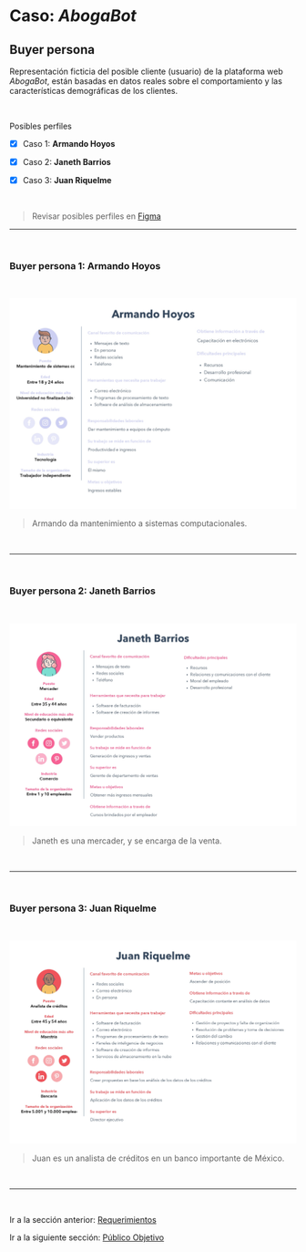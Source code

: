 # Caso: *AbogaBot*

## Buyer persona
Representación ficticia del posible cliente (usuario) de la plataforma web *AbogaBot*, están basadas en datos reales sobre el comportamiento y las características demográficas de los clientes.

<br>

Posibles perfiles
- [X] Caso 1: **Armando Hoyos**
- [X] Caso 2: **Janeth Barrios**
- [X] Caso 3: **Juan Riquelme**


<br>

>Revisar posibles perfiles en [Figma](https://www.figma.com/file/sLgBSLc29AjcRphpGNkX5P/Buyer-Personas?node-id=1%3A12)
---

<br>

### Buyer persona 1: **Armando Hoyos**

<br>

![Armando Hoyos](./assets/img/ArmandoHoyos.png)

>Armando da mantenimiento a sistemas computacionales.

<br>

---

<br>

### Buyer persona 2: **Janeth Barrios**

<br>

![Janeth Barrios](./assets/img/JanethBarrios.png)

>Janeth es una mercader, y se encarga de la venta.

<br>

---

<br>

### Buyer persona 3: **Juan Riquelme**

<br>

![Juan Riquelme](./assets/img/JuanRiquelme.png)

>Juan es un analista de créditos en un banco importante de México.

<br>

---

<br>

Ir a la sección anterior: [Requerimientos](./02.-Abogabot-Requerimientos.md)

Ir a la siguiente sección: [Público Objetivo](./03.-Abogabot-PublicoObjetivo.md)